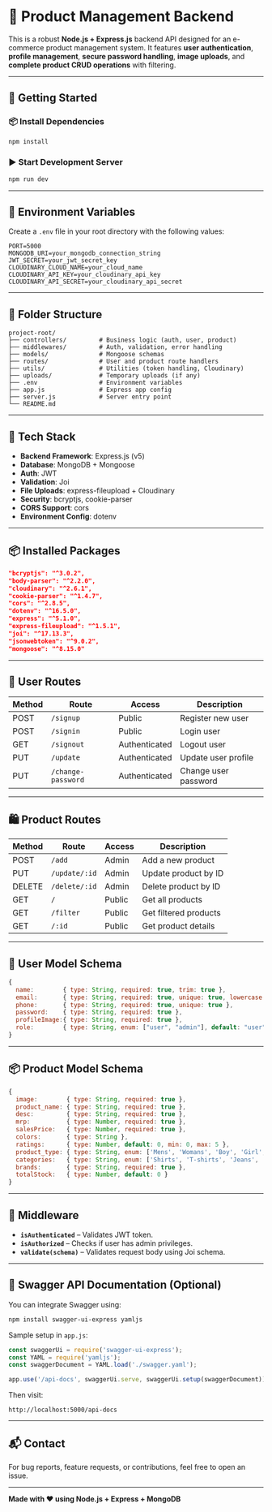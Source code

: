 # 🛒 Product Management Backend

This is a robust **Node.js + Express.js** backend API designed for an e-commerce product management system. It features **user authentication**, **profile management**, **secure password handling**, **image uploads**, and **complete product CRUD operations** with filtering.

---

## 🚀 Getting Started

### 📦 Install Dependencies

```bash
npm install
```

### ▶️ Start Development Server

```bash
npm run dev
```

---

## 🔐 Environment Variables

Create a `.env` file in your root directory with the following values:

```env
PORT=5000
MONGODB_URI=your_mongodb_connection_string
JWT_SECRET=your_jwt_secret_key
CLOUDINARY_CLOUD_NAME=your_cloud_name
CLOUDINARY_API_KEY=your_cloudinary_api_key
CLOUDINARY_API_SECRET=your_cloudinary_api_secret
```

---

## 📁 Folder Structure

```
project-root/
├── controllers/         # Business logic (auth, user, product)
├── middlewares/         # Auth, validation, error handling
├── models/              # Mongoose schemas
├── routes/              # User and product route handlers
├── utils/               # Utilities (token handling, Cloudinary)
├── uploads/             # Temporary uploads (if any)
├── .env                 # Environment variables
├── app.js               # Express app config
├── server.js            # Server entry point
└── README.md
```

---

## 🧪 Tech Stack

- **Backend Framework**: Express.js (v5)
- **Database**: MongoDB + Mongoose
- **Auth**: JWT
- **Validation**: Joi
- **File Uploads**: express-fileupload + Cloudinary
- **Security**: bcryptjs, cookie-parser
- **CORS Support**: cors
- **Environment Config**: dotenv

---

## 📦 Installed Packages

```json
"bcryptjs": "^3.0.2",
"body-parser": "^2.2.0",
"cloudinary": "^2.6.1",
"cookie-parser": "^1.4.7",
"cors": "^2.8.5",
"dotenv": "^16.5.0",
"express": "^5.1.0",
"express-fileupload": "^1.5.1",
"joi": "^17.13.3",
"jsonwebtoken": "^9.0.2",
"mongoose": "^8.15.0"
```

---

## 👤 User Routes

| Method | Route              | Access         | Description             |
|--------|--------------------|----------------|-------------------------|
| POST   | `/signup`          | Public         | Register new user       |
| POST   | `/signin`          | Public         | Login user              |
| GET    | `/signout`         | Authenticated  | Logout user             |
| PUT    | `/update`          | Authenticated  | Update user profile     |
| PUT    | `/change-password` | Authenticated  | Change user password    |

---

## 🛍️ Product Routes

| Method | Route             | Access     | Description               |
|--------|-------------------|------------|---------------------------|
| POST   | `/add`            | Admin      | Add a new product         |
| PUT    | `/update/:id`     | Admin      | Update product by ID      |
| DELETE | `/delete/:id`     | Admin      | Delete product by ID      |
| GET    | `/`               | Public     | Get all products          |
| GET    | `/filter`         | Public     | Get filtered products     |
| GET    | `/:id`            | Public     | Get product details       |

---

## 👤 User Model Schema

```js
{
  name:        { type: String, required: true, trim: true },
  email:       { type: String, required: true, unique: true, lowercase: true },
  phone:       { type: String, required: true, unique: true },
  password:    { type: String, required: true },
  profileImage:{ type: String, required: true },
  role:        { type: String, enum: ["user", "admin"], default: "user" }
}
```

---

## 📦 Product Model Schema

```js
{
  image:        { type: String, required: true },
  product_name: { type: String, required: true },
  desc:         { type: String, required: true },
  mrp:          { type: Number, required: true },
  salesPrice:   { type: Number, required: true },
  colors:       { type: String },
  ratings:      { type: Number, default: 0, min: 0, max: 5 },
  product_type: { type: String, enum: ['Mens', 'Womans', 'Boy', 'Girl', 'Baby'], required: true },
  categories:   { type: String, enum: ['Shirts', 'T-shirts', 'Jeans', 'Dresses', 'Footwear'], required: true },
  brands:       { type: String, required: true },
  totalStock:   { type: Number, default: 0 }
}
```

---

## 🔐 Middleware

- **`isAuthenticated`** – Validates JWT token.
- **`isAuthorized`** – Checks if user has admin privileges.
- **`validate(schema)`** – Validates request body using Joi schema.

---

## 📖 Swagger API Documentation (Optional)

You can integrate Swagger using:

```bash
npm install swagger-ui-express yamljs
```

Sample setup in `app.js`:

```js
const swaggerUi = require('swagger-ui-express');
const YAML = require('yamljs');
const swaggerDocument = YAML.load('./swagger.yaml');

app.use('/api-docs', swaggerUi.serve, swaggerUi.setup(swaggerDocument));
```

Then visit:

```
http://localhost:5000/api-docs
```

---

## 📬 Contact

For bug reports, feature requests, or contributions, feel free to open an issue.

---

**Made with ❤️ using Node.js + Express + MongoDB**

